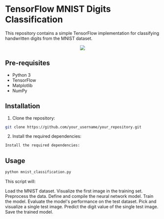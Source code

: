 # TensorFlow MNIST Digits Classification

This repository contains a simple TensorFlow implementation for classifying handwritten digits from the MNIST dataset.

<p align="center">
  <img src="https://github.com/malasiaa/mnist_FNN_model/assets/144847430/48821677-f1cc-454e-8837-46f4fc9a4a56">
</p>

## Pre-requisites

- Python 3
- TensorFlow
- Matplotlib
- NumPy

## Installation

1. Clone the repository:

  ```bash
  git clone https://github.com/your_username/your_repository.git
  ```

2. Install the required dependencies:
  ```bash
  Install the required dependencies:
  ```

## Usage

  ```bash
  python mnist_classification.py
  ```
This script will:

Load the MNIST dataset.
Visualize the first image in the training set.
Preprocess the data.
Define and compile the neural network model.
Train the model.
Evaluate the model's performance on the test dataset.
Pick and visualize a single test image.
Predict the digit value of the single test image.
Save the trained model.


